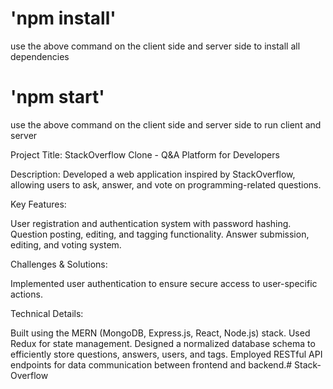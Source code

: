 # 'npm install' 
use the above command on the client side and server side to install all dependencies

# 'npm start'
use the above command on the client side and server side to run client and server

Project Title: StackOverflow Clone - Q&A Platform for Developers

Description: Developed a web application inspired by StackOverflow, allowing users to ask, answer, and vote on programming-related questions.

Key Features:

User registration and authentication system with password hashing.
Question posting, editing, and tagging functionality.
Answer submission, editing, and voting system.

Challenges & Solutions:

Implemented user authentication to ensure secure access to user-specific actions.

Technical Details:

Built using the MERN (MongoDB, Express.js, React, Node.js) stack.
Used Redux for state management.
Designed a normalized database schema to efficiently store questions, answers, users, and tags.
Employed RESTful API endpoints for data communication between frontend and backend.#   S t a c k - O v e r f l o w 
 
 